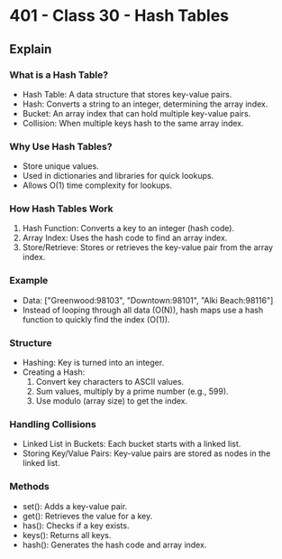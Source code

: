 # 401 - Class 30 - Hash Tables

## Explain

### What is a Hash Table?

* Hash Table: A data structure that stores key-value pairs.
* Hash: Converts a string to an integer, determining the array index.
* Bucket: An array index that can hold multiple key-value pairs.
* Collision: When multiple keys hash to the same array index.

### Why Use Hash Tables?

* Store unique values.
* Used in dictionaries and libraries for quick lookups.
* Allows O(1) time complexity for lookups.

### How Hash Tables Work

1. Hash Function: Converts a key to an integer (hash code).
2. Array Index: Uses the hash code to find an array index.
3. Store/Retrieve: Stores or retrieves the key-value pair from the array index.

### Example

* Data: ["Greenwood:98103", "Downtown:98101", "Alki Beach:98116"]
* Instead of looping through all data (O(N)), hash maps use a hash function to quickly find the index (O(1)).

### Structure

* Hashing: Key is turned into an integer.
* Creating a Hash:
  1. Convert key characters to ASCII values.
  2. Sum values, multiply by a prime number (e.g., 599).
  3. Use modulo (array size) to get the index.

### Handling Collisions

* Linked List in Buckets: Each bucket starts with a linked list.
* Storing Key/Value Pairs: Key-value pairs are stored as nodes in the linked list.

### Methods

* set(): Adds a key-value pair.
* get(): Retrieves the value for a key.
* has(): Checks if a key exists.
* keys(): Returns all keys.
* hash(): Generates the hash code and array index.
